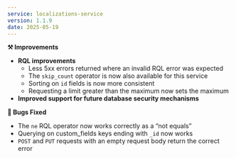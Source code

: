 ```yaml
---
service: localizations-service
version: 1.1.9
date: 2025-05-19
---
```


**⚒️ Improvements**
- **RQL improvements**
  - Less 5xx errors returned where an invalid RQL error was expected
  - The `skip_count` operator is now also available for this service 
  - Sorting on `id` fields is now more consistent 
  - Requesting a limit greater than the maximum now sets the maximum 
- **Improved support for future database security mechanisms**

**🐞 Bugs Fixed**
- The `ne` RQL operator now works correctly as a “not equals”
- Querying on custom_fields keys ending with `_id` now works
- `POST` and `PUT` requests with an empty request body return the correct error
